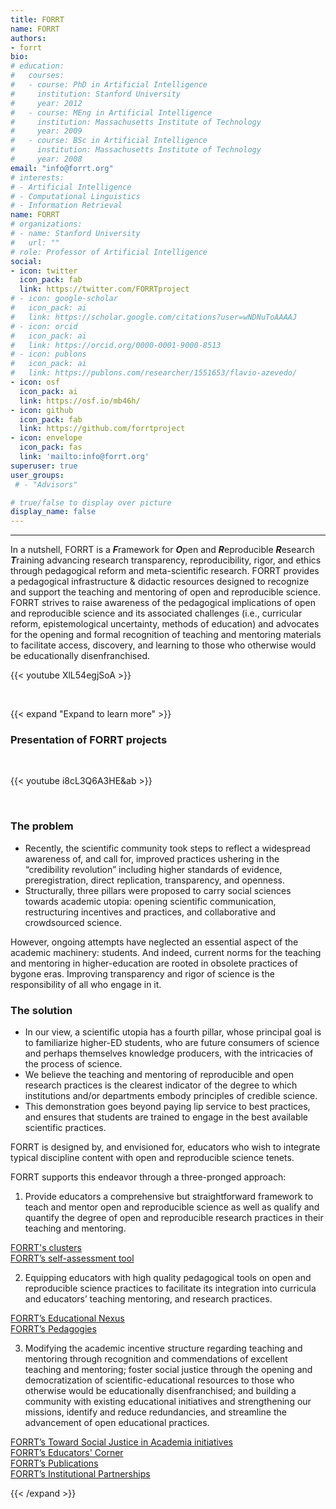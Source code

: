 ```yaml
---
title: FORRT
name: FORRT
authors:
- forrt
bio:
# education:
#   courses:
#   - course: PhD in Artificial Intelligence
#     institution: Stanford University
#     year: 2012
#   - course: MEng in Artificial Intelligence
#     institution: Massachusetts Institute of Technology
#     year: 2009
#   - course: BSc in Artificial Intelligence
#     institution: Massachusetts Institute of Technology
#     year: 2008
email: "info@forrt.org"
# interests:
# - Artificial Intelligence
# - Computational Linguistics
# - Information Retrieval
name: FORRT
# organizations:
# - name: Stanford University
#   url: ""
# role: Professor of Artificial Intelligence
social:
- icon: twitter
  icon_pack: fab
  link: https://twitter.com/FORRTproject
# - icon: google-scholar
#   icon_pack: ai
#   link: https://scholar.google.com/citations?user=wNDNuToAAAAJ
# - icon: orcid
#   icon_pack: ai
#   link: https://orcid.org/0000-0001-9000-8513
# - icon: publons
#   icon_pack: ai
#   link: https://publons.com/researcher/1551653/flavio-azevedo/
- icon: osf
  icon_pack: ai
  link: https://osf.io/mb46h/
- icon: github
  icon_pack: fab
  link: https://github.com/forrtproject
- icon: envelope
  icon_pack: fas
  link: 'mailto:info@forrt.org' 
superuser: true
user_groups:
 # - "Advisors"

# true/false to display over picture
display_name: false
---
```


***
In a nutshell, FORRT is a ***F***ramework for ***O***pen and ***R***eproducible ***R***esearch ***T***raining advancing research transparency, reproducibility, rigor, and ethics through pedagogical reform and meta-scientific research. FORRT provides a pedagogical infrastructure & didactic resources designed to recognize and support the teaching and mentoring of open and reproducible science. FORRT strives to raise awareness of the pedagogical implications of open and reproducible science and its associated challenges (i.e., curricular reform, epistemological uncertainty, methods of education) and advocates for the opening and formal recognition of teaching and mentoring materials to facilitate access, discovery, and learning to those who otherwise would be educationally disenfranchised.

{{< youtube XlL54egjSoA >}}

<br>

{{< expand "Expand to learn more" >}}


### Presentation of FORRT projects

<br>

{{< youtube i8cL3Q6A3HE&ab >}}

<br>

### The problem

* Recently, the scientific community took steps to reflect a widespread awareness of, and call for, improved practices ushering in the “credibility revolution” including higher standards of evidence, preregistration, direct replication, transparency, and openness.
* Structurally, three pillars were proposed to carry social sciences towards academic utopia:  opening scientific communication, restructuring incentives and practices, and collaborative and crowdsourced science. 

However, ongoing attempts have neglected an essential aspect of the academic machinery: students. And indeed, current norms for the teaching and mentoring in higher-education are rooted in obsolete practices of bygone eras. Improving transparency and rigor of science is the responsibility of all who engage in it.

### The solution

* In our view, a scientific utopia has a fourth pillar, whose principal goal is to familiarize higher-ED students, who are future consumers of science and perhaps themselves knowledge producers, with the intricacies of the process of science. 
* We believe the teaching and mentoring of reproducible and open research practices is the clearest indicator of the degree to which institutions and/or departments embody principles of credible science. 
* This demonstration goes beyond paying lip service to best practices, and ensures that students are trained to engage in the best available scientific practices.

FORRT is designed by, and envisioned for, educators who wish to integrate typical discipline content with open and reproducible science tenets. 

FORRT supports this endeavor through a three-pronged approach:

1. Provide educators a comprehensive but straightforward framework to teach and mentor open and reproducible science as well as qualify and quantify the degree of open and reproducible research practices in their teaching and mentoring.
  
  <i class="fas fa-arrow-alt-circle-right text-danger fa-1.5x"></i> [FORRT's clusters](/clusters/)    
  <i class="fas fa-arrow-alt-circle-right text-danger fa-1.5x"></i> [FORRT’s self-assessment tool](/self-assessment)  

2. Equipping educators with high quality pedagogical tools on open and reproducible science practices to facilitate its integration into curricula and educators’ teaching mentoring, and research practices.
  
  <i class="fas fa-arrow-alt-circle-right text-danger fa-1.5x"></i> [FORRT’s Educational Nexus](/nexus/)  
  <i class="fas fa-arrow-alt-circle-right text-danger fa-1.5x"></i> [FORRT’s Pedagogies](/pedagogies/)

3. Modifying the academic incentive structure regarding teaching and mentoring through recognition and commendations of excellent teaching and mentoring; foster social justice through the opening and democratization of scientific-educational resources to those who otherwise would be educationally disenfranchised; and building a community with existing educational initiatives and strengthening our missions, identify and reduce redundancies, and streamline the advancement of open educational practices.  
  
  <i class="fas fa-arrow-alt-circle-right text-danger fa-1.5x"></i> [FORRT’s Toward Social Justice in Academia initiatives](/dei/)   
  <i class="fas fa-arrow-alt-circle-right text-danger fa-1.5x"></i> [FORRT’s Educators' Corner](/educators-corner/)   
  <i class="fas fa-arrow-alt-circle-right text-danger fa-1.5x"></i> [FORRT’s Publications](/publications/)   
  <i class="fas fa-arrow-alt-circle-right text-danger fa-1.5x"></i> [FORRT’s Institutional Partnerships](/about/partnerships)  


{{< /expand >}}
